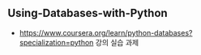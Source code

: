 ## Using-Databases-with-Python

- https://www.coursera.org/learn/python-databases?specialization=python 강의 실습 과제
